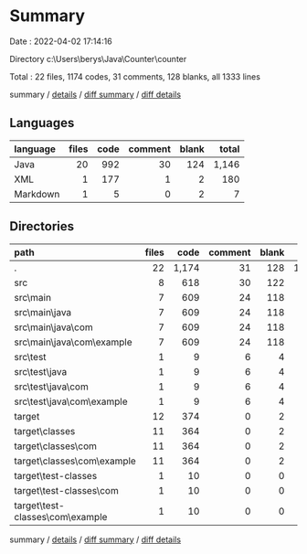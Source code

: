 # Summary

Date : 2022-04-02 17:14:16

Directory c:\Users\berys\Java\Counter\counter

Total : 22 files,  1174 codes, 31 comments, 128 blanks, all 1333 lines

summary / [details](details.md) / [diff summary](diff.md) / [diff details](diff-details.md)

## Languages
| language | files | code | comment | blank | total |
| :--- | ---: | ---: | ---: | ---: | ---: |
| Java | 20 | 992 | 30 | 124 | 1,146 |
| XML | 1 | 177 | 1 | 2 | 180 |
| Markdown | 1 | 5 | 0 | 2 | 7 |

## Directories
| path | files | code | comment | blank | total |
| :--- | ---: | ---: | ---: | ---: | ---: |
| . | 22 | 1,174 | 31 | 128 | 1,333 |
| src | 8 | 618 | 30 | 122 | 770 |
| src\main | 7 | 609 | 24 | 118 | 751 |
| src\main\java | 7 | 609 | 24 | 118 | 751 |
| src\main\java\com | 7 | 609 | 24 | 118 | 751 |
| src\main\java\com\example | 7 | 609 | 24 | 118 | 751 |
| src\test | 1 | 9 | 6 | 4 | 19 |
| src\test\java | 1 | 9 | 6 | 4 | 19 |
| src\test\java\com | 1 | 9 | 6 | 4 | 19 |
| src\test\java\com\example | 1 | 9 | 6 | 4 | 19 |
| target | 12 | 374 | 0 | 2 | 376 |
| target\classes | 11 | 364 | 0 | 2 | 366 |
| target\classes\com | 11 | 364 | 0 | 2 | 366 |
| target\classes\com\example | 11 | 364 | 0 | 2 | 366 |
| target\test-classes | 1 | 10 | 0 | 0 | 10 |
| target\test-classes\com | 1 | 10 | 0 | 0 | 10 |
| target\test-classes\com\example | 1 | 10 | 0 | 0 | 10 |

summary / [details](details.md) / [diff summary](diff.md) / [diff details](diff-details.md)